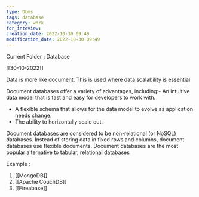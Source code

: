 ```yaml
---
type: Dbms
tags: database
category: work
for_inteview: 
creation_date: 2022-10-30 09:49
modification_date: 2022-10-30 09:49
---
```


  
Current Folder : Database




[[30-10-2022]]

 Data is more like document. This is used where data scalability is essential
 

  Document databases offer a variety of advantages, including:-   An intuitive data model that is fast and easy for developers to work with.
   -   A flexible schema that allows for the data model to evolve as application needs change.
-   The ability to horizontally scale out.

Document databases are considered to be non-relational (or [NoSQL](https://www.mongodb.com/scale/types-of-nosql-databases)) databases. Instead of storing data in fixed rows and columns, document databases use flexible documents. Document databases are the most popular alternative to tabular, relational databases


Example :
1. [[MongoDB]]
2. [[Apache CouchDB]]
3. [[Fireabase]]